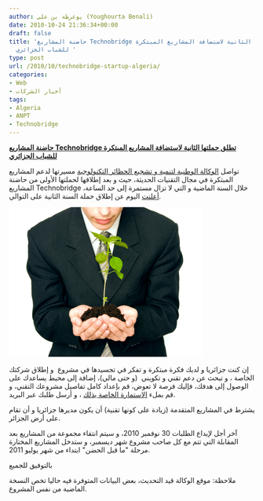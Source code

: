 ```yaml
---
author: يوغرطة بن علي (Youghourta Benali)
date: 2010-10-24 21:36:34+00:00
draft: false
title: 'حاضنة المشاريع Technobridge تطلق حملتها الثانية لاستضافة المشاريع المبتكرة
  للشباب الجزائري '
type: post
url: /2010/10/technobridge-startup-algeria/
categories:
- Web
- أخبار الشركات
tags:
- Algeria
- ANPT
- Technobridge
---
```


**[حاضنة المشاريع Technobridge تطلق حملتها الثانية لاستضافة المشاريع المبتكرة للشباب الجزائري](https://www.it-scoop.com/2010/10/technobridge-startup-algeria/)**




تواصل [الوكالة الوطنية لتنمية و تشجيع الحظائر التكنولوجية](http://www.anpt.dz/) مسيرتها لدعم المشاريع المبتكرة في مجال التقنيات الحديثة، حيث و بعد إطلاقها لحملتها الأولى من حاضنة المشاريع Technobridge خلال السنة الماضية و التي لا تزال مستمرة إلى حد الساعة، [أعلنت](http://www.facebook.com/#!/event.php?eid=148789948499815) اليوم عن إطلاق حملة السنة الثانية على التوالي.




[![](business-startup.jpg)
](https://www.it-scoop.com/2010/10/technobridge-startup-algeria/)


إن كنت جزائريا و لديك فكرة مبتكرة و تفكر في تجسيدها في مشروع  و إطلاق شركتك الخاصة ، و تبحث عن دعم تقني و تكويني  (و حتى مالي)، إضافة إلى محيط يساعدك على الوصول إلى هدفك، فإليك فرصة لا تعوض، قم بإعداد كامل تفاصيل مشروعك التقني، و قم بملء [الاستمارة الخاصة بذلك](http://www.anpt.dz/fiche.pdf) ، و أرسل طلبك عبر البريد.

يشترط في المشاريع المتقدمة (زيادة على كونها تقنية) أن يكون مديرها جزائريا و أن تقام على أرض الجزائر.

آخر أجل لإيداع الطلبات 30 نوفمبر 2010، و سيتم انتقاء مجموعة من المشاريع بعد المقابلة التي تتم مع كل صاحب مشروع شهر ديسمبر، و ستدخل المشاريع المختارة مرحلة "ما قبل الحضن" ابتداء من شهر يوليو 2011.

بالتوفيق للجميع

ملاحظة: موقع الوكالة قيد التحديث، بعض البيانات المتوفرة فيه حاليا تخص النسخة الماضية من نفس المشروع.
